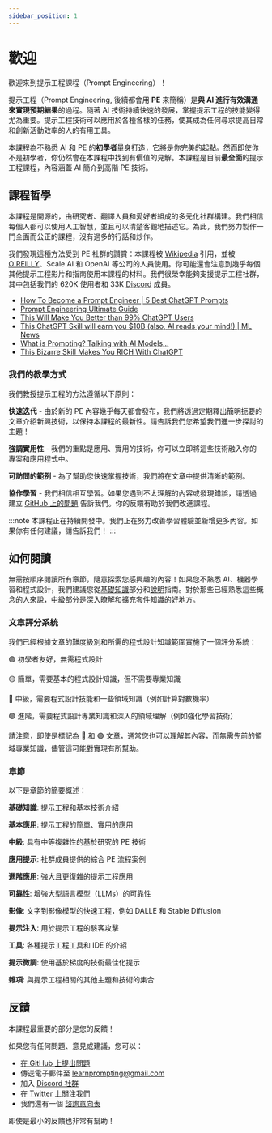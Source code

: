 ```yaml
---
sidebar_position: 1
---
```

# 歡迎

歡迎來到提示工程課程（Prompt Engineering）！

提示工程（Prompt Engineering, 後續都會用 **PE** 來簡稱）是**與 AI 進行有效溝通來實現預期結果**的過程。隨著 AI 技術持續快速的發展，掌握提示工程的技能變得尤為重要。提示工程技術可以應用於各種各樣的任務，使其成為任何尋求提高日常和創新活動效率的人的有用工具。

本課程為不熟悉 AI 和 PE 的**初學者**量身打造，它將是你完美的起點。然而即使你不是初學者，你仍然會在本課程中找到有價值的見解。本課程是目前**最全面**的提示工程課程，內容涵蓋 AI 簡介到高階 PE 技術。


## 課程哲學

本課程是開源的，由研究者、翻譯人員和愛好者組成的多元化社群構建。我們相信每個人都可以使用人工智慧，並且可以清楚客觀地描述它。為此，我們努力製作一門全面而公正的課程，沒有過多的行話和炒作。


我們發現這種方法受到 PE 社群的讚賞：本課程被 [Wikipedia](https://en.wikipedia.org/wiki/Prompt_engineering#cite_ref-15) 引用，並被 [O'REILLY](https://learning.oreilly.com/live-events/prompt-engineering-for-generating-ai-art-and-text/0636920084340/0636920084339/)、Scale AI 和 OpenAI 等公司的人員使用。你可能還會注意到幾乎每個其他提示工程影片和指南使用本課程的材料。我們很榮幸能夠支援提示工程社群，其中包括我們的 620K 使用者和 33K [Discord](https://discord.gg/learn-prompting) 成員。

- [How To Become a Prompt Engineer | 5 Best ChatGPT Prompts](https://youtu.be/GPqSoiOP3w8?t=274)
- [Prompt Engineering Ultimate Guide](https://learnwithhasan.com/prompt-engineering-guide/)
- [This Will Make You Better than 99% ChatGPT Users](https://www.youtube.com/watch?v=EYjG6i53-xk)
- [This ChatGPT Skill will earn you $10B (also, AI reads your mind!) | ML News](https://youtu.be/yR4hNBNS6yc?t=743)
- [What is Prompting? Talking with AI Models...](https://youtu.be/pZsJbYIFCCw?t=208)
- [This Bizarre Skill Makes You RICH With ChatGPT](https://youtu.be/f8PGV3T9w38?t=549)

### 我們的教學方式

我們教授提示工程的方法遵循以下原則：

**快速迭代** - 由於新的 PE 內容幾乎每天都會發布，我們將透過定期釋出簡明扼要的文章介紹新興技術，以保持本課程的最新性。請告訴我們您希望我們進一步探討的主題！

**強調實用性** - 我們的重點是應用、實用的技術，你可以立即將這些技術融入你的專案和應用程式中。

**可訪問的範例** - 為了幫助您快速掌握技術，我們將在文章中提供清晰的範例。

**協作學習** - 我們相信相互學習。如果您遇到不太理解的內容或發現錯誤，請透過建立 [GitHub 上的問題](https://github.com/trigaten/Learn_Prompting/issues/new/choose) 告訴我們。你的反饋有助於我們改進課程。

:::note
本課程正在持續開發中。我們正在努力改善學習體驗並新增更多內容。如果你有任何建議，請告訴我們！
:::

## 如何閱讀

無需按順序閱讀所有章節，隨意探索您感興趣的內容！如果您不熟悉 AI、機器學習和程式設計，我們建議您從[基礎知識](https://learnprompting.org/zh-tw/docs/category/-basics)部分和[說明](https://learnprompting.org/zh-tw/docs/basics/intro)指南。對於那些已經熟悉這些概念的人來說，[中級](https://learnprompting.org/zh-tw/docs/category/%EF%B8%8F-intermediate)部分是深入瞭解和擴充套件知識的好地方。

### 文章評分系統

我們已經根據文章的難度級別和所需的程式設計知識範圍實施了一個評分系統：

🟢 初學者友好，無需程式設計

🟡 簡單，需要基本的程式設計知識，但不需要專業知識

🔴 中級，需要程式設計技能和一些領域知識（例如計算對數機率）

🟣 進階，需要程式設計專業知識和深入的領域理解（例如強化學習技術）

請注意，即使是標記為 🔴 和 🟣 文章，通常您也可以理解其內容，而無需先前的領域專業知識，儘管這可能對實現有所幫助。

### 章節

以下是章節的簡要概述：

**基礎知識**: 提示工程和基本技術介紹

**基本應用**: 提示工程的簡單、實用的應用

**中級**: 具有中等複雜性的基於研究的 PE 技術

**應用提示**: 社群成員提供的綜合 PE 流程案例

**進階應用**: 強大且更復雜的提示工程應用

**可靠性**: 增強大型語言模型（LLMs）的可靠性

**影像**: 文字到影像模型的快速工程，例如 DALLE 和 Stable Diffusion

**提示注入**: 用於提示工程的駭客攻擊

**工具**: 各種提示工程工具和 IDE 的介紹

**提示微調**: 使用基於梯度的技術最佳化提示

**雜項**: 與提示工程相關的其他主題和技術的集合

## 反饋

本課程最重要的部分是您的反饋！

如果您有任何問題、意見或建議，您可以：
  - [在 GitHub 上提出問題](https://github.com/trigaten/Learn_Prompting/issues/new/choose)
  - 傳送電子郵件至 [learnprompting@gmail.com](mailto:learnprompting@gmail.com)
  - 加入 [Discord 社群](https://learnprompting.org/discord)
  - 在 [Twitter](https://twitter.com/learnprompting) 上關注我們
  - 我們還有一個 [諮詢意向表](https://learnprompting.org/consulting)

即使是最小的反饋也非常有幫助！
